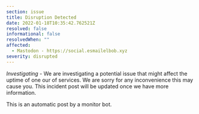 ```yaml
---
section: issue
title: Disruption Detected
date: 2022-01-18T10:35:42.762521Z
resolved: false
informational: false
resolvedWhen: ""
affected:
  - Mastodon - https://social.esmailelbob.xyz
severity: disrupted
---
```

*Investigating* - We are investigating a potential issue that might affect the uptime of one our of services. We are sorry for any inconvenience this may cause you. This incident post will be updated once we have more information.

This is an automatic post by a monitor bot.
        